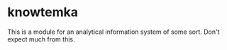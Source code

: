 # knowtemka
This is a module for an analytical information system of some sort. Don't expect much from this.
